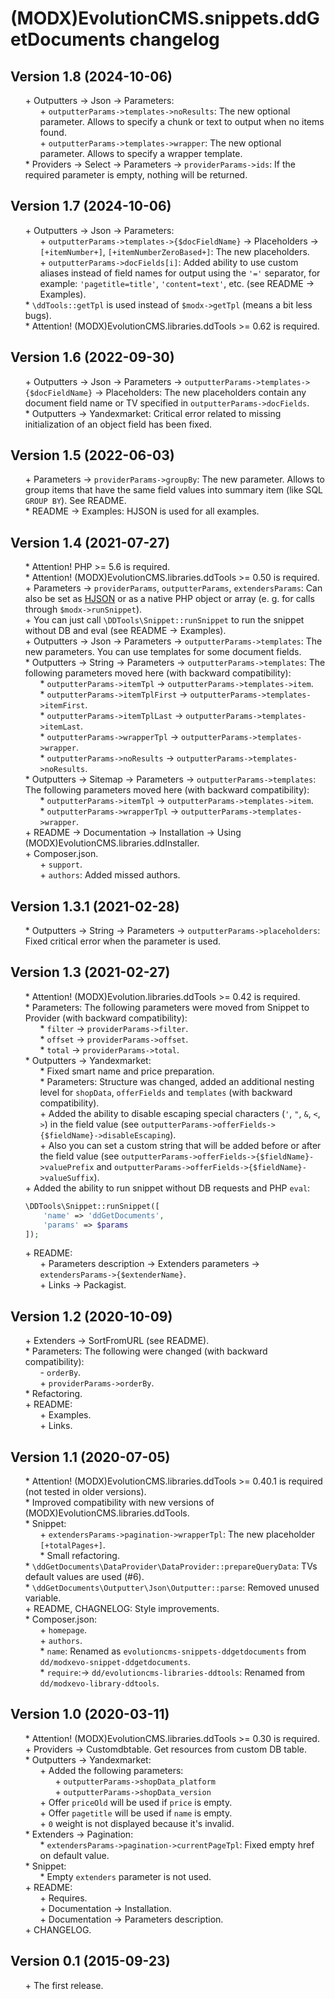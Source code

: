 # (MODX)EvolutionCMS.snippets.ddGetDocuments changelog


## Version 1.8 (2024-10-06)

* \+ Outputters → Json → Parameters:
	* \+ `outputterParams->templates->noResults`: The new optional parameter. Allows to specify a chunk or text to output when no items found.
	* \+ `outputterParams->templates->wrapper`: The new optional parameter. Allows to specify a wrapper template.
* \* Providers → Select → Parameters → `providerParams->ids`: If the required parameter is empty, nothing will be returned.


## Version 1.7 (2024-10-06)

* \+ Outputters → Json → Parameters:
	* \+ `outputterParams->templates->{$docFieldName}` → Placeholders → `[+itemNumber+]`, `[+itemNumberZeroBased+]`: The new placeholders.
	* \+ `outputterParams->docFields[i]`: Added ability to use custom aliases instead of field names for output using the `'='` separator, for example: `'pagetitle=title'`, `'content=text'`, etc. (see README → Examples).
* \* `\ddTools::getTpl` is used instead of `$modx->getTpl` (means a bit less bugs).
* \* Attention! (MODX)EvolutionCMS.libraries.ddTools >= 0.62 is required.


## Version 1.6 (2022-09-30)

* \+ Outputters → Json → Parameters → `outputterParams->templates->{$docFieldName}` → Placeholders: The new placeholders contain any document field name or TV specified in `outputterParams->docFields`.
* \* Outputters → Yandexmarket: Critical error related to missing initialization of an object field has been fixed.


## Version 1.5 (2022-06-03)

* \+ Parameters → `providerParams->groupBy`: The new parameter. Allows to group items that have the same field values into summary item (like SQL `GROUP BY`). See README.
* \* README → Examples: HJSON is used for all examples.


## Version 1.4 (2021-07-27)

* \* Attention! PHP >= 5.6 is required.
* \* Attention! (MODX)EvolutionCMS.libraries.ddTools >= 0.50 is required.
* \+ Parameters → `providerParams`, `outputterParams`, `extendersParams`: Can also be set as [HJSON](https://hjson.github.io/) or as a native PHP object or array (e. g. for calls through `$modx->runSnippet`).
* \+ You can just call `\DDTools\Snippet::runSnippet` to run the snippet without DB and eval (see README → Examples).
* \+ Outputters → Json → Parameters → `outputterParams->templates`: The new parameters. You can use templates for some document fields.
* \* Outputters → String → Parameters → `outputterParams->templates`: The following parameters moved here (with backward compatibility):
	* \* `outputterParams->itemTpl` → `outputterParams->templates->item`.
	* \* `outputterParams->itemTplFirst` → `outputterParams->templates->itemFirst`.
	* \* `outputterParams->itemTplLast` → `outputterParams->templates->itemLast`.
	* \* `outputterParams->wrapperTpl` → `outputterParams->templates->wrapper`.
	* \* `outputterParams->noResults` → `outputterParams->templates->noResults`.
* \* Outputters → Sitemap → Parameters → `outputterParams->templates`: The following parameters moved here (with backward compatibility):
	* \* `outputterParams->itemTpl` → `outputterParams->templates->item`.
	* \* `outputterParams->wrapperTpl` → `outputterParams->templates->wrapper`.
* \+ README → Documentation → Installation → Using (MODX)EvolutionCMS.libraries.ddInstaller.
* \+ Composer.json.
	* \+ `support`.
	* \+ `authors`: Added missed authors.


## Version 1.3.1 (2021-02-28)

* \* Outputters → String → Parameters → `outputterParams->placeholders`: Fixed critical error when the parameter is used.


## Version 1.3 (2021-02-27)

* \* Attention! (MODX)Evolution.libraries.ddTools >= 0.42 is required.
* \* Parameters: The following parameters were moved from Snippet to Provider (with backward compatibility):
	* \* `filter` → `providerParams->filter`.
	* \* `offset` → `providerParams->offset`.
	* \* `total` → `providerParams->total`.
* \* Outputters → Yandexmarket:
	* \* Fixed smart name and price preparation.
	* \* Parameters: Structure was changed, added an additional nesting level for `shopData`, `offerFields` and `templates` (with backward compatibility).
	* \+ Added the ability to disable escaping special characters (`'`, `"`, `&`, `<`, `>`) in the field value (see `outputterParams->offerFields->{$fieldName}->disableEscaping`).
	* \+ Also you can set a custom string that will be added before or after the field value (see `outputterParams->offerFields->{$fieldName}->valuePrefix` and `outputterParams->offerFields->{$fieldName}->valueSuffix`).
* \+ Added the ability to run snippet without DB requests and PHP `eval`:
	```php
	\DDTools\Snippet::runSnippet([
		'name' => 'ddGetDocuments',
		'params' => $params
	]);
	```
* \+ README:
	* \+ Parameters description → Extenders parameters → `extendersParams->{$extenderName}`.
	* \+ Links → Packagist.


## Version 1.2 (2020-10-09)

* \+ Extenders → SortFromURL (see README).
* \* Parameters: The following were changed (with backward compatibility):
	* \- `orderBy`.
	* \+ `providerParams->orderBy`.
* \* Refactoring.
* \+ README:
	* \+ Examples.
	* \+ Links.


## Version 1.1 (2020-07-05)

* \* Attention! (MODX)EvolutionCMS.libraries.ddTools >= 0.40.1 is required (not tested in older versions).
* \* Improved compatibility with new versions of (MODX)EvolutionCMS.libraries.ddTools.
* \* Snippet:
	* \+ `extendersParams->pagination->wrapperTpl`: The new placeholder `[+totalPages+]`.
	* \* Small refactoring.
* \* `\ddGetDocuments\DataProvider\DataProvider::prepareQueryData`: TVs default values are used (#6).
* \* `\ddGetDocuments\Outputter\Json\Outputter::parse`: Removed unused variable.
* \+ README, CHAGNELOG: Style improvements.
* \* Composer.json:
	* \+ `homepage`.
	* \+ `authors`.
	* \* `name`: Renamed as `evolutioncms-snippets-ddgetdocuments` from `dd/modxevo-snippet-ddgetdocuments`.
	* \* `require`:→ `dd/evolutioncms-libraries-ddtools`: Renamed from `dd/modxevo-library-ddtools`.


## Version 1.0 (2020-03-11)

* \* Attention! (MODX)EvolutionCMS.libraries.ddTools >= 0.30 is required.
* \+ Providers → Customdbtable. Get resources from custom DB table.
* \* Outputters → Yandexmarket:
	* \+ Added the following parameters:
		* \+ `outputterParams->shopData_platform`
		* \+ `outputterParams->shopData_version`
	* \+ Offer `priceOld` will be used if `price` is empty.
	* \+ Offer `pagetitle` will be used if `name` is empty.
	* \+ `0` weight is not displayed because it's invalid.
* \* Extenders → Pagination:
	* \* `extendersParams->pagination->currentPageTpl`: Fixed empty href on default value.
* \* Snippet:
	* \* Empty `extenders` parameter is not used.
* \+ README:
	* \+ Requires.
	* \+ Documentation → Installation.
	* \+ Documentation → Parameters description.
* \+ CHANGELOG.


## Version 0.1 (2015-09-23)

* \+ The first release.


<link rel="stylesheet" type="text/css" href="https://raw.githack.com/DivanDesign/CSS.ddMarkdown/master/style.min.css" />
<style>ul{list-style:none;}</style>